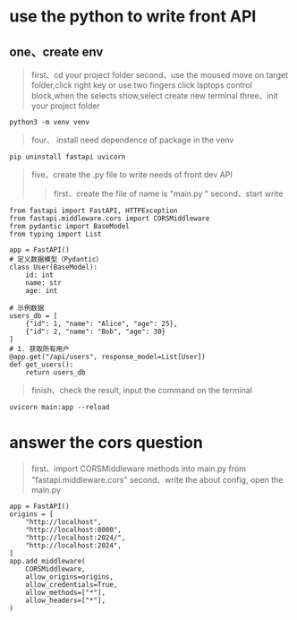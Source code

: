 # use the python to write front API

## one、create env
> first、cd your project folder
> second、use the moused move on target folder,click right key or use two fingers click laptops control block,when the selects show,select create new terminal
> three、init your project folder
```
python3 -m venv venv  
```
> four、 install need dependence of package in the venv
```
pip uninstall fastapi uvicorn

```
> five、create the .py file to write needs of front dev API
>> first、create the file of name is "main.py "
>> second、start write
```
from fastapi import FastAPI, HTTPException
from fastapi.middleware.cors import CORSMiddleware
from pydantic import BaseModel
from typing import List

app = FastAPI()
# 定义数据模型（Pydantic）
class User(BaseModel):
    id: int
    name: str
    age: int

# 示例数据
users_db = [
    {"id": 1, "name": "Alice", "age": 25},
    {"id": 2, "name": "Bob", "age": 30}
]
# 1. 获取所有用户
@app.get("/api/users", response_model=List[User])
def get_users():
    return users_db
```
>
> finish、check the result, input the command on the terminal
```
uvicorn main:app --reload
```

# answer the cors question
> first、import CORSMiddleware methods into main.py from "fastapi.middleware.cors"
> second、write the about config, open the main.py

``` other code watch up example of main.py
app = FastAPI()
origins = [
    "http://localhost",
    "http://localhost:8000",
    "http://localhost:2024/",
    "http://localhost:2024",
]
app.add_middleware(
    CORSMiddleware,
    allow_origins=origins,
    allow_credentials=True,
    allow_methods=["*"],
    allow_headers=["*"],
)
```


